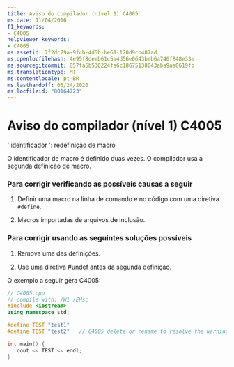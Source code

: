 ```yaml
---
title: Aviso do compilador (nível 1) C4005
ms.date: 11/04/2016
f1_keywords:
- C4005
helpviewer_keywords:
- C4005
ms.assetid: 7f2dc79a-9fcb-4d5b-be61-120d9cb487ad
ms.openlocfilehash: 4e95f8deeb61c5a4d56e0643beb6a746f848e33e
ms.sourcegitcommit: 857fa6b530224fa6c18675138043aba9aa0619fb
ms.translationtype: MT
ms.contentlocale: pt-BR
ms.lasthandoff: 03/24/2020
ms.locfileid: "80164723"
---
```

# <a name="compiler-warning-level-1-c4005"></a>Aviso do compilador (nível 1) C4005

' identificador ': redefinição de macro

O identificador de macro é definido duas vezes. O compilador usa a segunda definição de macro.

### <a name="to-fix-by-checking-the-following-possible-causes"></a>Para corrigir verificando as possíveis causas a seguir

1. Definir uma macro na linha de comando e no código com uma diretiva `#define`.

1. Macros importadas de arquivos de inclusão.

### <a name="to-fix-by-using-the-following-possible-solutions"></a>Para corrigir usando as seguintes soluções possíveis

1. Remova uma das definições.

1. Use uma diretiva [#undef](../../preprocessor/hash-undef-directive-c-cpp.md) antes da segunda definição.

O exemplo a seguir gera C4005:

```cpp
// C4005.cpp
// compile with: /W1 /EHsc
#include <iostream>
using namespace std;

#define TEST "test1"
#define TEST "test2"   // C4005 delete or rename to resolve the warning

int main() {
   cout << TEST << endl;
}
```
